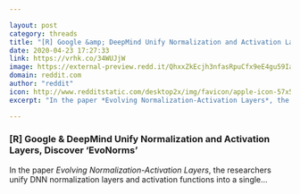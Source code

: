 ```yaml
---

layout: post
category: threads
title: "[R] Google &amp; DeepMind Unify Normalization and Activation Layers, Discover ‘EvoNorms’"
date: 2020-04-23 17:27:33
link: https://vrhk.co/34WUJjW
image: https://external-preview.redd.it/QhxxZkEcjh3nfasRpuCfx9eE4gu59Ia5QT7VIaVUca8.jpg?width=1200&height=628.272251309&auto=webp&crop=1200:628.272251309,smart&s=3ad605d94a029c0ee83c41d70b35db9f6817eaef
domain: reddit.com
author: "reddit"
icon: http://www.redditstatic.com/desktop2x/img/favicon/apple-icon-57x57.png
excerpt: "In the paper *Evolving Normalization-Activation Layers*, the researchers unify DNN normalization layers and activation functions into a single..."

---
```


### [R] Google &amp; DeepMind Unify Normalization and Activation Layers, Discover ‘EvoNorms’

In the paper *Evolving Normalization-Activation Layers*, the researchers unify DNN normalization layers and activation functions into a single...